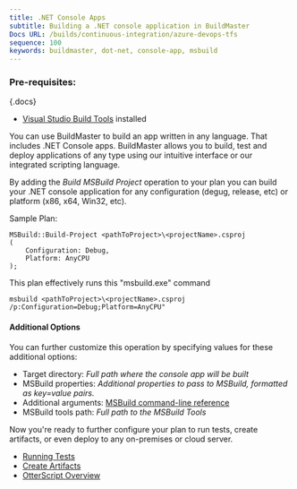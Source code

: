 ```yaml
---
title: .NET Console Apps
subtitle: Building a .NET console application in BuildMaster
Docs URL: /builds/continuous-integration/azure-devops-tfs
sequence: 100 
keywords: buildmaster, dot-net, console-app, msbuild
---
```


### Pre-requisites: 

{.docs}
 - [Visual Studio Build Tools](https://visualstudio.microsoft.com/downloads) installed

You can use BuildMaster to build an app written in any language. That includes .NET Console apps. BuildMaster allows you to build, test and deploy applications of any type using our intuitive interface or our integrated scripting language. 

By adding the _Build MSBuild Project_ operation to your plan you can build your .NET console application for any configuration (degug, release, etc) or platform (x86, x64, Win32, etc). 

Sample Plan:
```
MSBuild::Build-Project <pathToProject>\<projectName>.csproj
(
    Configuration: Debug,
    Platform: AnyCPU
);
```

This plan effectively runs this "msbuild.exe" command
```
msbuild <pathToProject>\<projectName>.csproj /p:Configuration=Debug;Platform=AnyCPU"
```


#### Additional Options
You can further customize this operation by specifying values for these additional options:

- Target directory: _Full path where the console app will be built_
- MSBuild properties: _Additional properties to pass to MSBuild, formatted as key=value pairs._
- Additional arguments: [MSBuild command-line reference](https://docs.microsoft.com/en-us/visualstudio/msbuild/msbuild-command-line-reference?view=vs-2019) 
- MSBuild tools path: _Full path to the MSBuild Tools_


Now you're ready to further configure your plan to run tests, create artifacts, or even deploy to any on-premises or cloud server. 

- [Running Tests](https://inedo.com/support/documentation/buildmaster/core-concepts/builds-and-ci/unit-tests)
- [Create Artifacts](https://inedo.com/support/documentation/buildmaster/builds/create-artifact)
- [OtterScript Overview](https://inedo.com/support/documentation/buildmaster/execution-engine/overview)
